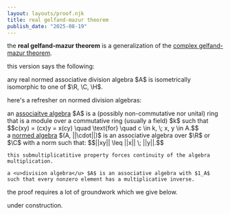 ```yaml
---
layout: layouts/proof.njk
title: real gelfand-mazur theorem
publish_date: "2025-08-19"
---
```


the <b>real gelfand-mazur theorem</b> is a generalization of the <u><a href = "../complex gelfand-mazur theorem">complex gelfand-mazur theorem</a></u>.

this version says the following:

<div class = "thm-box" name = "gelfand-mazur (real)">
    any real normed associative division algebra $A$ is isometrically isomorphic to one of $\R, \C, \H$.
</div>

here's a refresher on normed division algebras:

<div class = "subthm-box" type = "def" name="associative algebra">
    an <u>associaitve algebra</u> $A$ is a (possibly non-commutative nor unital) ring that is a module over a commutative ring (usually a field) $k$ such that $$c(xy) = (cx)y  = x(cy) \quad \text{for} \quad c \in k, \; x, y \in A.$$
</div>

<div class = "subthm-box" type = "def" name = "normed algebra, division algebra">
    a <u>normed algebra</u> $(A, ||\cdot||)$ is an associative algebra over $\R$ or $\C$ with a norm such that: $$||xy|| \leq ||x|| \; ||y||.$$

    this submultiplicatitive property forces continuity of the algebra multiplication.

    a <u>division algebra</u> $A$ is an associative algebra with $1_A$ such that every nonzero element has a multiplicative inverse.
</div>

the proof requires a lot of groundwork which we give below.

under construction.